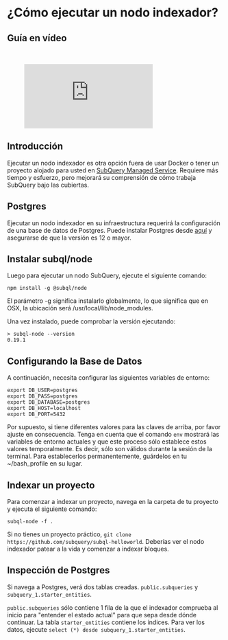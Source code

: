 # ¿Cómo ejecutar un nodo indexador?

## Guía en vídeo

<br/>
<figure class="video_container">
  <iframe src="https://www.youtube.com/embed/QfNsR12ItnA" frameborder="0" allowfullscreen="true"></iframe>
</figure>

## Introducción

Ejecutar un nodo indexador es otra opción fuera de usar Docker o tener un proyecto alojado para usted en [SubQuery Managed Service](https://managedservice.subquery.network/). Requiere más tiempo y esfuerzo, pero mejorará su comprensión de cómo trabaja SubQuery bajo las cubiertas.

## Postgres

Ejecutar un nodo indexador en su infraestructura requerirá la configuración de una base de datos de Postgres. Puede instalar Postgres desde [aquí](https://www.postgresql.org/download/) y asegurarse de que la versión es 12 o mayor.

## Instalar subql/node

Luego para ejecutar un nodo SubQuery, ejecute el siguiente comando:

```shell
npm install -g @subql/node
```

El parámetro -g significa instalarlo globalmente, lo que significa que en OSX, la ubicación será /usr/local/lib/node_modules.

Una vez instalado, puede comprobar la versión ejecutando:

```shell
> subql-node --version
0.19.1
```

## Configurando la Base de Datos

A continuación, necesita configurar las siguientes variables de entorno:

```shell
export DB_USER=postgres
export DB_PASS=postgres
export DB_DATABASE=postgres
export DB_HOST=localhost
export DB_PORT=5432
```

Por supuesto, si tiene diferentes valores para las claves de arriba, por favor ajuste en consecuencia. Tenga en cuenta que el comando `env` mostrará las variables de entorno actuales y que este proceso sólo establece estos valores temporalmente. Es decir, sólo son válidos durante la sesión de la terminal. Para establecerlos permanentemente, guárdelos en tu ~/bash_profile en su lugar.

## Indexar un proyecto

Para comenzar a indexar un proyecto, navega en la carpeta de tu proyecto y ejecuta el siguiente comando:

```shell
subql-node -f .
```

Si no tienes un proyecto práctico, `git clone https://github.com/subquery/subql-helloworld`. Deberías ver el nodo indexador patear a la vida y comenzar a indexar bloques.

## Inspección de Postgres

Si navega a Postgres, verá dos tablas creadas. `public.subqueries` y `subquery_1.starter_entities`.

`public.subqueries` sólo contiene 1 fila de la que el indexador comprueba al inicio para "entender el estado actual" para que sepa desde dónde continuar. La tabla `starter_entities` contiene los índices. Para ver los datos, ejecute `select (*) desde subquery_1.starter_entities`.
